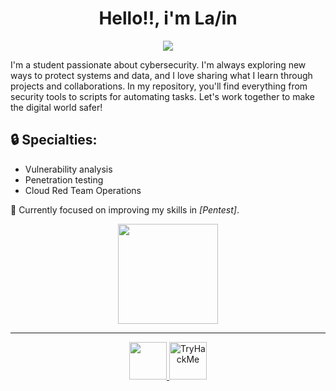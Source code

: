 <h1 align="center">Hello!!, i'm La/in</h1>
<p align="center">
  <img src="https://i.pinimg.com/originals/28/e4/5c/28e45c1b72c6fa4a68dae186fb533a98.gif">
</p>

<div align="">
<p>I'm a student passionate about cybersecurity. I'm always exploring new ways to protect systems and data, and I love sharing what I learn through projects and collaborations. In my repository, you'll find everything from security tools to scripts for automating tasks. Let's work together to make the digital world safer!</p>

<h2>🔒 Specialties:</h2>
<ul>
  <li>Vulnerability analysis</li>
  <li>Penetration testing</li>
  <li>Cloud Red Team Operations</li>
</ul>

<p>🚀 Currently focused on improving my skills in <em>[Pentest]</em>.</p>
</div>

<div align="center">
  <img height="160em" src="https://res.cloudinary.com/momentum-media-group-pty-ltd/image/upload/c_fill,q_auto:best,f_auto,e_unsharp_mask:80,w_828,h_400/Cyber%20Security%2Fwhite-hat-hacker-csc_oxqe7b" />

</div>

---
<div>
  <p align="center">
    <a href="https://www.linkedin.com/in/filipe-ortega-148653294/">
      <img height="60em" src="https://img.shields.io/badge/LinkedIn-0077B5?style=for-the-badge&logo=linkedin&logoColor=white">
    </a>
    <a href="https://tryhackme.com/p/Laain">
      <img height="60em" src="https://tryhackme-badges.s3.amazonaws.com/Laain.png" alt="TryHackMe">
    </a>
  </p>
</div> 


</p>
